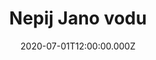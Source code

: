 ---
title: Nepij Jano vodu
status: Published
date: 2020-07-01T12:00:00.000Z
text: |-
  Nepij, Jano, nepij vodu,\
  voda je ti len na škodu,\
  napij sa ty radšej vína,\
  to je dobrá medecína.

  Prečo sa ty za mnú vláčíš,\
  keď ma ani něopáčíš ani večer,\
  ani ráno ať už si\
  ty sprostý Jano.

  Svobodnému není dobre,\
  oženit sa není dobre\
  lebo žena ťažké jarmo,\
  musíš uživit nadarmo.

  Pěknú ženu nechcem míti,\
  lebo je s ňú ťažké žíti\
  keby mně ju druhý lúbil,\
  co by som já smutný robil.
---